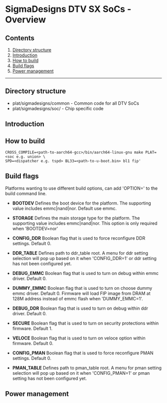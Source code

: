 SigmaDesigns DTV SX SoCs - Overview
======================

Contents
--------

1.  [Directory structure](#Directory-structure)
2.  [Introduction](#Introduction)
3.  [How to build](#How-to-build)
4.  [Build flags](#Build-flags)
5.  [Power management](#Power-management)

- - - - - - - - - - - - - - - - - -

Directory structure
-------------------

* plat/sigmadesigns/common - Common code for all DTV SoCs
* plat/sigmadesigns/soc/   - Chip specific code

Introduction
------------

How to build
------------

    CROSS_COMPILE=<path-to-aarch64-gcc>/bin/aarch64-linux-gnu make PLAT=<soc e.g. union> \
    SPD=<dispatcher e.g. tspd> BL33=<path-to-u-boot.bin> bl1 fip'

Build flags
-------------

Platforms wanting to use different build options, can add 'OPTION=<value>'
to the build command line.


*   **BOOTDEV**
    Defines the boot device for the platform. The supporting value includes
    emmc|nand|nor. Default use emmc.

*   **STORAGE**
    Defines the main storage type for the platform. The supporting value includes
    emmc|nand|nor. This option is only required when 'BOOTDEV=nor'

*   **CONFIG_DDR**
    Boolean flag that is used to force reconfigure DDR settings. Default 0.

*   **DDR_TABLE**
    Defines path to ddr_table root. A menu for ddr setting selection will pop up
    based on it when 'CONFIG_DDR=1' or ddr setting has not been configured yet.

*   **DEBUG_EMMC**
    Boolean flag that is used to turn on debug within emmc driver. Default 0.

*   **DUMMY_EMMC**
    Boolean flag that is used to turn on choose dummy emmc driver. Default 0.
    Firmware will load FIP image from DRAM at 128M address instead of emmc
    flash when 'DUMMY_EMMC=1'.

*   **DEBUG_DDR**
    Boolean flag that is used to turn on debug within ddr driver. Default 0.

*   **SECURE**
    Boolean flag that is used to turn on security protections within firmware.
    Default 1.

*   **VELOCE**
    Boolean flag that is used to turn on veloce option within firmware.
    Default 0.

*   **CONFIG_PMAN**
    Boolean flag that is used to force reconfigure PMAN settings. Default 0.

*   **PMAN_TABLE**
    Defines path to pman_table root. A menu for pman setting selection will pop up
    based on it when 'CONFIG_PMAN=1' or pman setting has not been configured yet.

Power management
----------------

